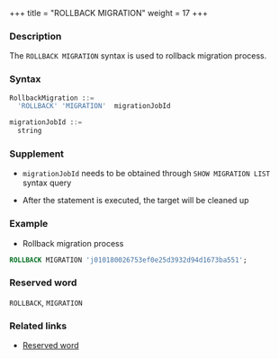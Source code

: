 +++
title = "ROLLBACK MIGRATION"
weight = 17
+++

### Description

The `ROLLBACK MIGRATION` syntax is used to rollback migration process.

### Syntax

```sql
RollbackMigration ::=
  'ROLLBACK' 'MIGRATION'  migrationJobId 

migrationJobId ::=
  string
```

### Supplement

- `migrationJobId` needs to be obtained through `SHOW MIGRATION LIST` syntax query

- After the statement is executed, the target will be cleaned up

### Example

- Rollback migration process

```sql
ROLLBACK MIGRATION 'j010180026753ef0e25d3932d94d1673ba551';
```

### Reserved word

`ROLLBACK`, `MIGRATION`

### Related links

- [Reserved word](/en/reference/distsql/syntax/reserved-word/)
